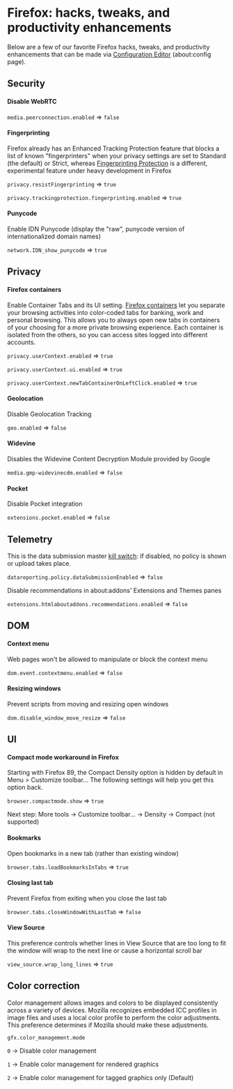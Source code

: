 # Firefox: hacks, tweaks, and productivity enhancements

Below are a few of our favorite Firefox hacks, tweaks, and productivity enhancements that can be made via [Configuration Editor](https://support.mozilla.org/en-US/kb/about-config-editor-firefox) (about:config page).

## Security

#### Disable WebRTC

`media.peerconnection.enabled` => `false`

#### Fingerprinting

Firefox already has an Enhanced Tracking Protection feature that blocks a list of known "fingerprinters" when your privacy settings are set to Standard (the default) or Strict, whereas [Fingerprinting Protection](https://support.mozilla.org/en-US/kb/firefox-protection-against-fingerprinting) is a different, experimental feature under heavy development in Firefox

`privacy.resistFingerprinting` => `true`

`privacy.trackingprotection.fingerprinting.enabled` => `true`

#### Punycode

Enable IDN Punycode (display the "raw", punycode version of internationalized domain names)

`network.IDN_show_punycode` => `true`

## Privacy

#### Firefox containers

Enable Container Tabs and its UI setting. [Firefox containers](https://support.mozilla.org/en-US/kb/how-use-firefox-containers) let you separate your browsing activities into color-coded tabs for banking, work and personal browsing. This allows you to always open new tabs in containers of your choosing for a more private browsing experience. Each container is isolated from the others, so you can access sites logged into different accounts.

`privacy.userContext.enabled` => `true`

`privacy.userContext.ui.enabled` => `true`

`privacy.userContext.newTabContainerOnLeftClick.enabled` => `true`

#### Geolocation

Disable Geolocation Tracking

`geo.enabled` => `false`

#### Widevine

Disables the Widevine Content Decryption Module provided by Google

`media.gmp-widevinecdm.enabled` => `false`

#### Pocket

Disable Pocket integration

`extensions.pocket.enabled` => `false`

## Telemetry

This is the data submission master [kill switch](https://firefox-source-docs.mozilla.org/toolkit/components/telemetry/internals/preferences.html): if disabled, no policy is shown or upload takes place.

`datareporting.policy.dataSubmissionEnabled` => `false`

Disable recommendations in about:addons' Extensions and Themes panes

`extensions.htmlaboutaddons.recommendations.enabled` => `false`

## DOM

#### Context menu

Web pages won't be allowed to manipulate or block the context menu

`dom.event.contextmenu.enabled` => `false`

#### Resizing windows

Prevent scripts from moving and resizing open windows

`dom.disable_window_move_resize` => `false`

## UI

#### Compact mode workaround in Firefox

Starting with Firefox 89, the Compact Density option is hidden by default in Menu > Customize toolbar... The following settings will help you get this option back.

`browser.compactmode.show` => `true`

Next step: More tools -> Customize toolbar... -> Density -> Compact (not supported)

#### Bookmarks

Open bookmarks in a new tab (rather than existing window)

`browser.tabs.loadBookmarksInTabs` => `true`

#### Closing last tab

Prevent Firefox from exiting when you close the last tab

`browser.tabs.closeWindowWithLastTab` => `false`

#### View Source

This preference controls whether lines in View Source that are too long to fit the window will wrap to the next line or cause a horizontal scroll bar

`view_source.wrap_long_lines` => `true`

## Color correction

Color management allows images and colors to be displayed consistently across a variety of devices. Mozilla recognizes embedded ICC profiles in image files and uses a local color profile to perform the color adjustments. This preference determines if Mozilla should make these adjustments.

`gfx.color_management.mode`

`0` -> Disable color management

`1` -> Enable color management for rendered graphics

`2` -> Enable color management for tagged graphics only (Default)
